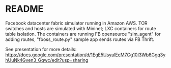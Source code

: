 # README #

Facebook datacenter fabric simulator running in Amazon AWS. TOR switches and hosts are simulated with Mininet; LXC containers for route table isolation. The containers are running FB opensource "sim_agent" for adding routes, "fboss_route.py" sample app sends routes via FB Thrift.

See presentation for more details:
https://docs.google.com/presentation/d/1EgE5UsyulEeM7Cg10I3Wb6Ggq3yhUuNk4Gven3_Gqwc/edit?usp=sharing